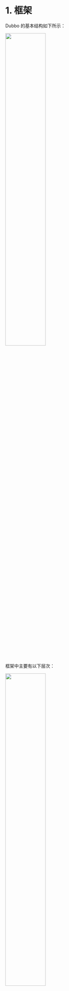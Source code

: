 ﻿# 1. 框架

Dubbo 的基本结构如下所示：

<img src="https://github.com/Augustvic/Blogs/tree/master/Dubbo/images/architecture.png" width=50% />

框架中主要有以下层次：

<img src="https://github.com/Augustvic/Blogs/tree/master/Dubbo/images/model.png" width=50% />

**Config**

配置层，对外配置接口，可以直接初始化配置类，也可以通过 Spring 解析配置生成配置类。

Config 层对应 dubbo-config 模块。

Dubbo 支持四种配置方式，包括属性配置、API配置、XML 配置、注解配置，dubbo-config-api 子模块对应前两种，dubbo-config-spring 子模块对应后两种。

**Proxy**

服务接口透明代理，生成服务的客户端 Stub 和服务器端 Skeleton, 以 ServiceProxy 为中心，扩展接口为 ProxyFactory。

其它层都以 Invoker 为中心，只有到了暴露给用户使用时，才用 Proxy 将 Invoker 转成接口，或将接口实现转成 Invoker，也就是去掉 Proxy 层 RPC 是可以 Run 的，只是不那么透明，不那么看起来像调本地服务一样调远程服务。

Proxy 层对应 dubbo-rpc 模块。

**Registry**

注册中心层，封装服务地址的注册与发现，以服务 URL 为中心，扩展接口为 RegistryFactory, Registry, RegistryService。

Registry 层对应 dubbo-registry 模块。

Dubbo 支持 redis、zookeeper、multicast 等注册中心，可以看到 dubbo-registry 模块内包含封装 redis、zookeeper、multicast 等注册中心的实现。

**Cluster**

路由层，封装多个提供者的路由及负载均衡，并桥接注册中心，以 Invoker 为中心，扩展接口为 Cluster, Directory, Router, LoadBalance。

Cluster 层对应 dubbo-cluster 模块。

**Monitor**

监控层，RPC 调用次数和调用时间监控，以 Statistics 为中心，扩展接口为 MonitorFactory, Monitor, MonitorService。

Monitor 层对应 dubbo-monitor 模块。

**Protocol**

远程调用层，封装 RPC 调用，是整个框架的核心，以 Invocation, Result 为中心，扩展接口为 Protocol, Invoker, Exporter，只需要 Protocol 就可以完成 PRC 调用。

Protocol 层对应 dubbo-rpc 模块。

dubbo-rpc 模块中提供了许多协议实现，包括 dubbo 协议、http 协议等，dubbo-rpc-api 子模块抽象了动态代理和各种协议，实现一对一的调用，另外的每个包分别是各种协议的实现。

**Exchange**

信息交换层，封装请求响应模式，同步转异步，以 Request, Response 为中心，扩展接口为 Exchanger, ExchangeChannel, ExchangeClient, ExchangeServer。

Exchange 层对应 dubbo-remoting 模块。

**Transport**

网络传输层，抽象 mina 和 netty 为统一接口，以 Message 为中心，扩展接口为 Channel, Transporter, Client, Server, Codec。

Transport 层对应 dubbo-remoting 模块。

**Serialize**

数据序列化层，可复用的一些工具，扩展接口为 Serialization, ObjectInput, ObjectOutput, ThreadPool。

Serialize 层放在 dubbo-common 模块中。

---

除了上面各层明确对应的模块外，框架中还包含以下模块：

dubbo-common：公共逻辑模块，包括各种工具和通用模型。

dubbo-container：容器模块，是一个 Standlone 的容器，以简单的 Main 加载 Spring 启动，因为服务通常不需要 Tomcat/JBoss 等 Web 容器的特性，没必要用 Web 容器去加载服务。

dubbo-filter：过滤器模块，dubbo-filter-cache 子模块提供缓存过滤器，dubbo-filter-validation 提供参数验证过滤器。

dubbo-serialization：序列化模块，支持 fastjson、jdk 内置等序列化框架。

dubbo-matadata：元数据模块，Dubbo 2.7 只将真正属于服务治理的数据发布到注册中心之中（为了减轻注册中心负担），将全量的元数据发布到元数据中心。

> 元数据定义为描述数据的数据，在服务治理中，例如服务接口名，重试次数，版本号等等都可以理解为元数据。

**参考**

* [Dubbo 官网](http://dubbo.apache.org/zh-cn/)
* [Dubbo源码解析（一）Hello,Dubbo](https://segmentfault.com/a/1190000016741532)